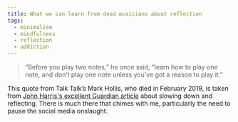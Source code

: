 ```yaml
---
title: What we can learn from dead musicians about reflection
tags:
  - minimalism
  - mindfulness
  - reflection
  - addiction
---
```

> “Before you play two notes,” he once said, “learn how to play one note, and don’t play one note unless you’ve got a reason to play it.”

This quote from Talk Talk’s Mark Hollis, who died in February 2019, is taken from [John Harris's excellent Guardian article](https://www.theguardian.com/commentisfree/2019/dec/23/periodofreflection-social-media) about slowing down and reflecting. There is much there that chimes with me, particularly the need to pause the social media onslaught.
